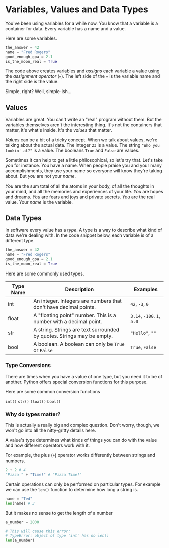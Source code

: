 # Variables, Values and Data Types

You've been using variables for a while now. You know that a variable is a container for data. Every variable has a name and a value.

Here are some variables.

```python
the_answer = 42
name = "Fred Rogers"
good_enough_gpa = 2.1
is_the_moon_real = True
```

The code above creates variables and _assigns_ each variable a value using the _assignment operator_ (`=`). The left side of the `=` is the variable name and the right side is the value.

Simple, right? Well, simple-ish...

## Values

Variables are great. You can't write an "real" program without them. But the variables themselves aren't the interesting thing. It's not the containers that matter, it's what's inside. It's the _values_ that matter.

_Values_ can be a bit of a tricky concept. When we talk about values, we're talking about the actual data. The integer `23` is a value. The string `"Who you lookin' at?"` is a value. The booleans `True` and `False` are values.

Sometimes it can help to get a little philosophical, so let's try that. Let's take _you_ for instance. You have a name. When people praise you and your many accomplishments, they use your name so everyone will know they're taking about. But _you_ are not your _name_.

_You_ are the sum total of all the atoms in your body, of all the thoughts in your mind, and all the memories and experiences of your life. _You_ are hopes and dreams. _You_ are fears and joys and private secrets. _You_ are the real value. Your _name_ is the variable.

## Data Types

In software every value has a _type_. A type is a way to describe what kind of data we're dealing with. In the code snippet below, each variable is of a different type.

```python
the_answer = 42
name = "Fred Rogers"
good_enough_gpa = 2.1
is_the_moon_real = True
```

Here are some commonly used types.

| Type Name | Description                                                            | Examples                |
| --------- | ---------------------------------------------------------------------- | ----------------------- |
| int       | An integer. Integers are numbers that don't have decimal points.       | `42`, `-3`, `0`         |
| float     | A "floating point" number. This is a number with a decimal point.      | `3.14`, `-100.1`, `5.0` |
| str       | A string. Strings are text surrounded by quotes. Strings may be empty. | `"Hello"`, `""`         |
| bool      | A boolean. A boolean can only be `True` or `False`                     | `True`, `False`         |

### Type Conversions

There are times when you have a value of one type, but you need it to be of another. Python offers special conversion functions for this purpose.

Here are some common conversion functions

`int()`
`str()`
`float()`
`bool()`

### Why do types matter?

This is actually a really big and complex question. Don't worry, though, we won't go into all the nitty-gritty details here.

A value's type determines what kinds of things you can do with the value and how different operators work with it.

For example, the plus (`+`) operator works differently between strings and numbers.

```python
2 + 2 # 4
"Pizza " + "Time!" # "Pizza Time!"
```

Certain operations can only be performed on particular types. For example we can use the `len()` function to determine how long a string is.

```python
name = "Ted"
len(name) # 3
```

But it makes no sense to get the length of a number

```python
a_number = 2000

# This will cause this error: 
# TypeError: object of type 'int' has no len()
len(a_number) 
```
